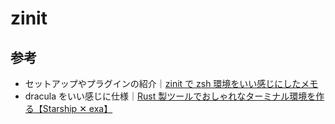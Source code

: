 # zinit

## 参考

- セットアップやプラグインの紹介｜[zinit で zsh 環境をいい感じにしたメモ](https://qiita.com/crossroad0201/items/17270127732dc20fa8b2)
- dracula をいい感じに仕様｜[Rust 製ツールでおしゃれなターミナル環境を作る【Starship ✕ exa】](https://zenn.dev/ryuu/articles/customize-your-terminal)
